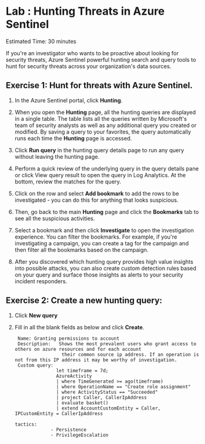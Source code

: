 # Lab :  Hunting Threats in Azure Sentinel

Estimated Time: 30 minutes


If you're an investigator who wants to be proactive about looking for security threats, 
Azure Sentinel powerful hunting search and query tools to hunt for security threats across your organization's data sources.

## Exercise 1: Hunt for threats with Azure Sentinel.

1. In the Azure Sentinel portal, click **Hunting**.

2. When you open the **Hunting** page, all the hunting queries are displayed in a single table.
 The table lists all the queries written by Microsoft's team of security analysts as well as any additional query you created or modified.
 By saving a query to your favorites, the query automatically runs each time the **Hunting** page is accessed.

3. Click **Run query** in the hunting query details page to run any query without leaving the hunting page.

4. Perform a quick review of the underlying query in the query details pane or click View query result to open the query in Log Analytics. At the bottom, review      the matches for the query.

5. Click on the row and select **Add bookmark** to add the rows to be investigated - you can do this for anything that looks suspicious.

6. Then, go back to the main **Hunting** page and click the **Bookmarks** tab to see all the suspicious activities.

7. Select a bookmark and then click **Investigate** to open the investigation experience. You can filter the bookmarks. For example, if you're investigating a        campaign, you can create a tag for the campaign and then filter all the bookmarks based on the campaign.

8. After you discovered which hunting query provides high value insights into possible attacks, you can also create custom detection rules based on your query and    surface those insights as alerts to your security incident responders.

## Exercise 2: Create a new hunting query:

1. Click **New query** 

2. Fill in all the blank fields as below and click **Create**.

        Name: Granting permissions to account
        Description:   Shows the most prevalent users who grant access to others on azure resources and for each account 
                        their common source ip address. If an operation is not from this IP address it may be worthy of investigation.
        Custom query: 
                      let timeframe = 7d;
                      AzureActivity
                      | where TimeGenerated >= ago(timeframe)
                      | where OperationName == "Create role assignment"
                      | where ActivityStatus == "Succeeded" 
                      | project Caller, CallerIpAddress
                      | evaluate basket()
                      | extend AccountCustomEntity = Caller, IPCustomEntity = CallerIpAddress
                      
       tactics:
                    - Persistence
                    - PrivilegeEscalation

















